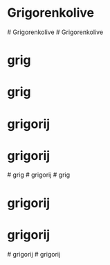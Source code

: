 # Grigorenkolive
#   G r i g o r e n k o l i v e  
 # Grigorenkolive
# grig
# grig
# grigorij
# grigorij
#   g r i g  
 #   g r i g o r i j  
 # grig
# grigorij
# grigorij
#   g r i g o r i j  
 # grigorij
